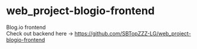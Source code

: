 # web_project-blogio-frontend
Blog.io frontend  
Check out backend here -> https://github.com/SBTopZZZ-LG/web_project-blogio-frontend  
